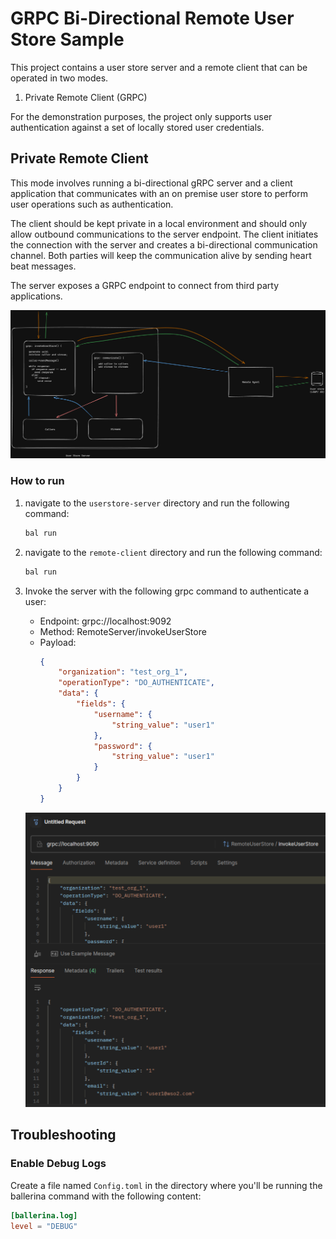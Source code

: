 # GRPC Bi-Directional Remote User Store Sample

This project contains a user store server and a remote client that can be operated in two modes.

1. Private Remote Client (GRPC)

For the demonstration purposes, the project only supports user authentication against a set of locally stored user credentials.

## Private Remote Client

This mode involves running a bi-directional gRPC server and a client application that communicates with an on premise user store to perform user operations such as authentication.

The client should be kept private in a local environment and should only allow outbound communications to the server endpoint. The client initiates the connection with the server and creates a bi-directional communication channel. Both parties will keep the communication alive by sending heart beat messages.

The server exposes a GRPC endpoint to connect from third party applications.

![Architecture diagram](resources/bidi-grpc-architecture.png)

### How to run

1. navigate to the `userstore-server` directory and run the following command:

   ```bash
   bal run
   ```
2. navigate to the `remote-client` directory and run the following command:

   ```bash
   bal run
   ```
3. Invoke the server with the following grpc command to authenticate a user:

   - Endpoint: grpc://localhost:9092
   - Method: RemoteServer/invokeUserStore
   - Payload:
     ```json
     {
         "organization": "test_org_1",
         "operationType": "DO_AUTHENTICATE",
         "data": {
             "fields": {
                 "username": {
                     "string_value": "user1"
                 },
                 "password": {
                     "string_value": "user1"
                 }
             }
         }
     }
     ```

   ![Postman request](resources/Screenshot%20from%202024-06-22%2014-35-36.png)

## Troubleshooting

### Enable Debug Logs

Create a file named `Config.toml` in the directory where you'll be running the ballerina command with the following content:

```toml
[ballerina.log]
level = "DEBUG"
```
